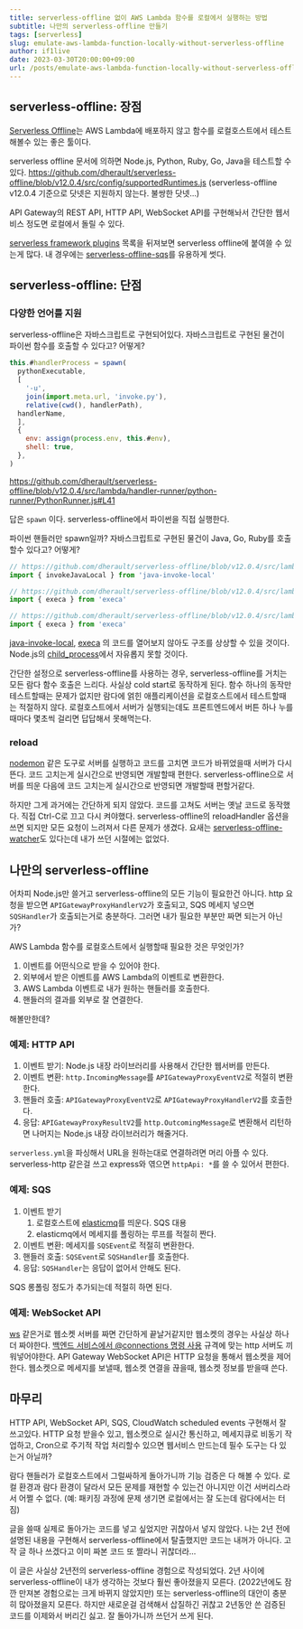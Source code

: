 ```yaml
---
title: serverless-offline 없이 AWS Lambda 함수를 로컬에서 실행하는 방법
subtitle: 나만의 serverless-offline 만들기
tags: [serverless]
slug: emulate-aws-lambda-function-locally-without-serverless-offline
author: if1live
date: 2023-03-30T20:00:00+09:00
url: /posts/emulate-aws-lambda-function-locally-without-serverless-offline
---
```


## serverless-offline: 장점

[Serverless Offline][github-serverless-offline]는 AWS Lambda에 배포하지 않고 함수를 로컬호스트에서 테스트해볼수 있는 좋은 툴이다.

serverless offline 문서에 의하면 Node.js, Python, Ruby, Go, Java을 테스트할 수 있다.
https://github.com/dherault/serverless-offline/blob/v12.0.4/src/config/supportedRuntimes.js
(serverless-offline v12.0.4 기준으로 닷넷은 지원하지 않는다. 불쌍한 닷넷...)

API Gateway의 REST API, HTTP API, WebSocket API를 구현해놔서 간단한 웹서비스 정도면 로컬에서 돌릴 수 있다.

[serverless framework plugins][serverless-plugins] 목록을 뒤져보면 serverless offline에 붙여쓸 수 있는게 많다.
내 경우에는 [serverless-offline-sqs][npm-serverless-offline-sqs]를 유용하게 썻다.

## serverless-offline: 단점

### 다양한 언어를 지원

serverless-offline은 자바스크립트로 구현되어있다.
자바스크립트로 구현된 물건이 파이썬 함수를 호출할 수 있다고? 어떻게?

```js
this.#handlerProcess = spawn(
  pythonExecutable,
  [
    '-u',
    join(import.meta.url, 'invoke.py'),
    relative(cwd(), handlerPath),
  handlerName,
  ],
  {
    env: assign(process.env, this.#env),
    shell: true,
  },
)
```
https://github.com/dherault/serverless-offline/blob/v12.0.4/src/lambda/handler-runner/python-runner/PythonRunner.js#L41

답은 `spawn` 이다. serverless-offline에서 파이썬을 직접 실행한다.

파이썬 핸들러만 spawn일까?
자바스크립트로 구현된 물건이 Java, Go, Ruby를 호출할수 있다고? 어떻게?

```js
// https://github.com/dherault/serverless-offline/blob/v12.0.4/src/lambda/handler-runner/java-runner/JavaRunner.js#L4
import { invokeJavaLocal } from 'java-invoke-local'

// https://github.com/dherault/serverless-offline/blob/v12.0.4/src/lambda/handler-runner/ruby-runner/RubyRunner.js#LL6
import { execa } from 'execa'

// https://github.com/dherault/serverless-offline/blob/v12.0.4/src/lambda/handler-runner/go-runner/GoRunner.js#L6
import { execa } from 'execa'
```

[java-invoke-local][npm-java-invoke-local], [execa][npm-execa] 의 코드를 열어보지 않아도 구조를 상상할 수 있을 것이다.
Node.js의 [child_process][nodejs-child_process]에서 자유롭지 못할 것이다.

간단한 설정으로 serverless-offline를 사용하는 경우, serverless-offline를 거치는 모든 람다 함수 호출은 느리다.
사실상 cold start로 동작하게 된다.
함수 하나의 동작만 테스트할때는 문제가 없지만 람다에 얽힌 애플리케이션을 로컬호스트에서 테스트할때는 적절하지 않다.
로컬호스트에서 서버가 실행되는데도 프론트엔드에서 버튼 하나 누를때마다 몇초씩 걸리면 답답해서 못해먹는다.

### reload

[nodemon][npm-nodemon] 같은 도구로 서버를 실행하고 코드를 고치면 코드가 바뀌었을때 서버가 다시 뜬다.
코드 고치는게 실시간으로 반영되면 개발할때 편한다.
serverless-offline으로 서버를 띄운 다음에 코드 고치는게 실시간으로 반영되면 개발할때 편할거같다.

하지만 그게 과거에는 간단하게 되지 않았다.
코드를 고쳐도 서버는 옛날 코드로 동작했다. 직접 Ctrl-C로 끄고 다시 켜야했다.
serverless-offline의 reloadHandler 옵션을 쓰면 되지만 모든 요청이 느려져서 다른 문제가 생겼다.
요새는 [serverless-offline-watcher][npm-serverless-offline-watcher]도 있다는데 내가 쓰던 시절에는 없었다.

## 나만의 serverless-offline

어차피 Node.js만 쓸거고 serverless-offline의 모든 기능이 필요한건 아니다.
http 요청을 받으면 `APIGatewayProxyHandlerV2`가 호출되고, SQS 메세지 넣으면 `SQSHandler`가 호출되는거로 충분하다.
그러면 내가 필요한 부분만 짜면 되는거 아닌가?

AWS Lambda 함수를 로컬호스트에서 실행할때 필요한 것은 무엇인가?

1. 이벤트를 어떤식으로 받을 수 있어야 한다.
2. 외부에서 받은 이벤트를 AWS Lambda의 이벤트로 변환한다.
3. AWS Lambda 이벤트로 내가 원하는 핸들러를 호출한다.
4. 핸들러의 결과를 외부로 잘 연결한다.

해볼만한데?

### 예제: HTTP API

1. 이벤트 받기: Node.js 내장 라이브러리를 사용해서 간단한 웹서버를 만든다.
2. 이벤트 변환: `http.IncomingMessage`를 `APIGatewayProxyEventV2`로 적절히 변환한다.
3. 핸들러 호출: `APIGatewayProxyEventV2`로 `APIGatewayProxyHandlerV2`를 호출한다.
4. 응답: `APIGatewayProxyResultV2`를 `http.OutcomingMessage`로 변환해서 리턴하면 나머지는 Node.js 내장 라이브러리가 해줄거다.

`serverless.yml`을 파싱해서 URL을 원하는대로 연결하려면 머리 아플 수 있다.
serverless-http 같은걸 쓰고 express와 엮으면 `httpApi: *`를 쓸 수 있어서 편한다.

### 예제: SQS

1. 이벤트 받기
    1. 로컬호스트에 [elasticmq][github-elasticmq]를 띄운다. SQS 대용
    2. elasticmq에서 메세지를 폴링하는 루프를 적절히 짠다.
2. 이벤트 변환: 메세지를 `SQSEvent`로 적절히 변환한다.
3. 핸들러 호출: `SQSEvent`로 `SQSHandler`를 호출한다.
4. 응답: `SQSHandler`는 응답이 없어서 안해도 된다.

SQS 롱폴링 정도가 추가되는데 적절히 하면 된다.

### 예제: WebSocket API

[ws][npm-ws] 같은거로 웹소켓 서버를 짜면 간단하게 끝날거같지만 웹소켓의 경우는 사실상 하나 더 짜야한다.
[백엔드 서비스에서 @connections 명령 사용][aws-websocket-api] 규격에 맞는 http 서버도 끼워넣어야한다.
API Gateway WebSocket API은 HTTP 요청을 통해서 웹소켓을 제어한다.
웹소켓으로 메세지를 보낼때, 웹소켓 연결을 끊을때, 웹소켓 정보를 받을때 쓴다.

## 마무리

HTTP API, WebSocket API, SQS, CloudWatch scheduled events 구현해서 잘 쓰고있다.
HTTP 요청 받을수 있고, 웹소켓으로 실시간 통신하고, 메세지큐로 비동기 작업하고, Cron으로 주기적 작업 처리할수 있으면 웹서비스 만드는데 필수 도구는 다 있는거 아닐까?

람다 핸들러가 로컬호스트에서 그럴싸하게 돌아가니까 기능 검증은 다 해볼 수 있다.
로컬 환경과 람다 환경이 달라서 모든 문제를 재현할 수 있는건 아니지만 이건 서버리스라서 어쩔 수 없다.
(예: 패키징 과정에 문제 생기면 로컬에서는 잘 도는데 람다에서는 터짐)

글을 쓸때 실제로 돌아가는 코드를 넣고 싶었지만 귀찮아서 넣지 않았다.
나는 2년 전에 설명된 내용을 구현해서 serverless-offline에서 탈출했지만 코드는 내꺼가 아니다.
고작 글 하나 쓰겠다고 이미 짜본 코드 또 짤라니 귀찮더라...

이 글은 사실상 2년전의 serverless-offline 경험으로 작성되었다.
2년 사이에 serverless-offline이 내가 생각하는 것보다 훨씬 좋아졌을지 모른다.
(2022년에도 잠깐 만져본 경험으로는 크게 바뀌지 않았지만)
또는 serverless-offline의 대안이 충분히 많아졌을지 모른다.
하지만 새로운걸 검색해서 삽질하긴 귀찮고 2년동안 쓴 검증된 코드를 이제와서 버리긴 싫고.
잘 돌아가니까 쓰던거 쓰게 된다.

[github-serverless-offline]: https://github.com/dherault/serverless-offline
[serverless-plugins]: https://www.serverless.com/plugins
[npm-serverless-offline-sqs]: https://www.npmjs.com/package/serverless-offline-sqs
[npm-execa]: https://www.npmjs.com/package/execa
[npm-java-invoke-local]: https://www.npmjs.com/package/java-invoke-local
[npm-nodemon]: https://www.npmjs.com/package/nodemon
[npm-ws]: https://www.npmjs.com/package/ws
[npm-serverless-offline-watcher]: https://www.npmjs.com/package/serverless-offline-watcher
[nodejs-child_process]: https://nodejs.org/api/child_process.html
[github-elasticmq]: https://github.com/softwaremill/elasticmq
[aws-websocket-api]: https://docs.aws.amazon.com/ko_kr/apigateway/latest/developerguide/apigateway-how-to-call-websocket-api-connections.html
